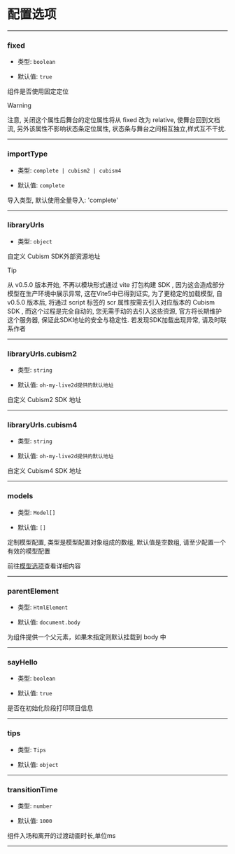 # 配置选项

---

### fixed

- 类型: `boolean`

- 默认值: `true`

组件是否使用固定定位
> [!WARNING]
> 注意, 关闭这个属性后舞台的定位属性将从 fixed 改为 relative, 使舞台回到文档流, 另外该属性不影响状态条定位属性, 状态条与舞台之间相互独立,样式互不干扰.

---

### importType

- 类型: `complete | cubism2 | cubism4`

- 默认值: `complete`

导入类型, 默认使用全量导入: 'complete'

---

### libraryUrls

- 类型: `object`

自定义 Cubism SDK外部资源地址
> [!TIP]
> 从 v0.5.0 版本开始, 不再以模块形式通过 vite 打包构建 SDK , 因为这会造成部分模型在生产环境中展示异常, 这在Vite5中已得到证实, 为了更稳定的加载模型, 自 v0.5.0 版本后, 将通过 script 标签的 scr 属性按需去引入对应版本的 Cubism SDK , 而这个过程是完全自动的, 您无需手动的去引入这些资源, 官方将长期维护这个服务器, 保证此SDK地址的安全与稳定性. 若发现SDK加载出现异常, 请及时联系作者

---

### libraryUrls.cubism2

- 类型: `string`

- 默认值: `oh-my-live2d提供的默认地址`

自定义 Cubism2 SDK 地址

---

### libraryUrls.cubism4

- 类型: `string`

- 默认值: `oh-my-live2d提供的默认地址`

自定义 Cubism4 SDK 地址

---

### models

- 类型: `Model[]`

- 默认值: `[]`

定制模型配置, 类型是模型配置对象组成的数组, 默认值是空数组, 请至少配置一个有效的模型配置

前往[模型选项](/options/Model)查看详细内容

---

### parentElement

- 类型: `HtmlElement`

- 默认值: `document.body`

为组件提供一个父元素，如果未指定则默认挂载到 body 中

---

### sayHello

- 类型: `boolean`

- 默认值: `true`

是否在初始化阶段打印项目信息

---

### tips

- 类型: `Tips`

- 默认值: `object`

---

### transitionTime

- 类型: `number`

- 默认值: `1000`

组件入场和离开的过渡动画时长,单位ms

---
